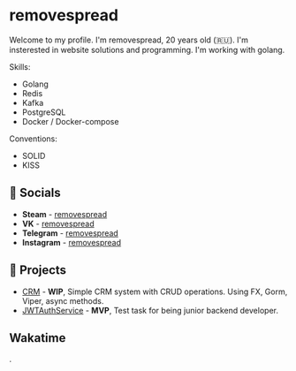 # removespread
Welcome to my profile. I'm removespread, 20 years old  (🇷🇺). I'm insterested in website solutions and programming. I'm working with golang.

Skills:
- Golang
- Redis
- Kafka
- PostgreSQL
- Docker / Docker-compose

Conventions:
- SOLID
- KISS


## 💬 Socials
- __Steam__ - [removespread](https://steamcommunity.com/id/accuratedog/)
- __VK__ - [removespread](https://vk.com/removespread/)
- __Telegram__ - [removespread](https://vk.com/removespread/)
- __Instagram__ - [removespread](https://instagram.com/removespread/)

## 🔮 Projects
- [CRM](https://github.com/removespread/CRMTest) - __WIP__, Simple CRM system with CRUD operations. Using FX, Gorm, Viper, async methods.
- [JWTAuthService](https://github.com/removespread/JWTAuthService) - __MVP__, Test task for being junior backend developer.

## Wakatime
.

